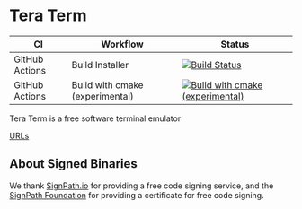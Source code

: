 ﻿# Tera Term

| CI | Workflow | Status |
|----|----------|--------|
| GitHub Actions | Build Installer | [![Build Status](https://github.com/TeraTermProject/teraterm/actions/workflows/msbuild.yml/badge.svg)](https://github.com/TeraTermProject/teraterm/actions/workflows/msbuild.yml) |
| GitHub Actions | Bulid with cmake (experimental) |[![Bulid with cmake (experimental)](https://github.com/TeraTermProject/teraterm/actions/workflows/build_cmake.yml/badge.svg)](https://github.com/TeraTermProject/teraterm/actions/workflows/build_cmake.yml) |

Tera Term is a free software terminal emulator

[URLs](https://github.com/TeraTermProject/teraterm/wiki/Urls)

## About Signed Binaries

We thank [SignPath.io](https://signpath.io) for providing a free code signing service, and the [SignPath Foundation](https://signpath.org/) for providing a certificate for free code signing.

